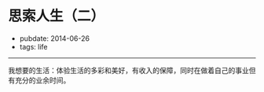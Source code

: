 # 思索人生（二）

- pubdate: 2014-06-26
- tags: life


-----------

我想要的生活：体验生活的多彩和美好，有收入的保障，同时在做着自己的事业但有充分的业余时间。
